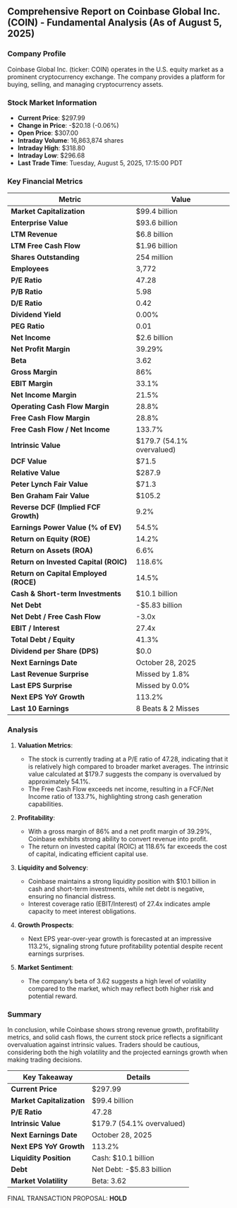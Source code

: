 ## Comprehensive Report on Coinbase Global Inc. (COIN) - Fundamental Analysis (As of August 5, 2025)

### Company Profile
Coinbase Global Inc. (ticker: COIN) operates in the U.S. equity market as a prominent cryptocurrency exchange. The company provides a platform for buying, selling, and managing cryptocurrency assets.

### Stock Market Information
- **Current Price**: $297.99
- **Change in Price**: -$20.18 (-0.06%)
- **Open Price**: $307.00
- **Intraday Volume**: 16,863,874 shares
- **Intraday High**: $318.80
- **Intraday Low**: $296.68
- **Last Trade Time**: Tuesday, August 5, 2025, 17:15:00 PDT

### Key Financial Metrics
| Metric                                    | Value                       |
|-------------------------------------------|-----------------------------|
| **Market Capitalization**                 | $99.4 billion               |
| **Enterprise Value**                      | $93.6 billion               |
| **LTM Revenue**                           | $6.8 billion                |
| **LTM Free Cash Flow**                    | $1.96 billion               |
| **Shares Outstanding**                    | 254 million                 |
| **Employees**                             | 3,772                       |
| **P/E Ratio**                             | 47.28                       |
| **P/B Ratio**                             | 5.98                        |
| **D/E Ratio**                             | 0.42                        |
| **Dividend Yield**                        | 0.00%                       |
| **PEG Ratio**                             | 0.01                        |
| **Net Income**                            | $2.6 billion                |
| **Net Profit Margin**                     | 39.29%                      |
| **Beta**                                  | 3.62                        |
| **Gross Margin**                          | 86%                         |
| **EBIT Margin**                           | 33.1%                       |
| **Net Income Margin**                     | 21.5%                       |
| **Operating Cash Flow Margin**            | 28.8%                       |
| **Free Cash Flow Margin**                 | 28.8%                       |
| **Free Cash Flow / Net Income**          | 133.7%                      |
| **Intrinsic Value**                       | $179.7 (54.1% overvalued)  |
| **DCF Value**                             | $71.5                       |
| **Relative Value**                        | $287.9                      |
| **Peter Lynch Fair Value**                | $71.3                       |
| **Ben Graham Fair Value**                 | $105.2                      |
| **Reverse DCF (Implied FCF Growth)**     | 9.2%                        |
| **Earnings Power Value (% of EV)**       | 54.5%                       |
| **Return on Equity (ROE)**                | 14.2%                       |
| **Return on Assets (ROA)**                | 6.6%                        |
| **Return on Invested Capital (ROIC)**    | 118.6%                      |
| **Return on Capital Employed (ROCE)**    | 14.5%                       |
| **Cash & Short-term Investments**         | $10.1 billion               |
| **Net Debt**                              | -$5.83 billion              |
| **Net Debt / Free Cash Flow**            | -3.0x                       |
| **EBIT / Interest**                       | 27.4x                       |
| **Total Debt / Equity**                   | 41.3%                       |
| **Dividend per Share (DPS)**             | $0.0                        |
| **Next Earnings Date**                    | October 28, 2025           |
| **Last Revenue Surprise**                 | Missed by 1.8%             |
| **Last EPS Surprise**                     | Missed by 0.0%             |
| **Next EPS YoY Growth**                   | 113.2%                      |
| **Last 10 Earnings**                      | 8 Beats & 2 Misses         |

### Analysis
1. **Valuation Metrics**:
   - The stock is currently trading at a P/E ratio of 47.28, indicating that it is relatively high compared to broader market averages. The intrinsic value calculated at $179.7 suggests the company is overvalued by approximately 54.1%.
   - The Free Cash Flow exceeds net income, resulting in a FCF/Net Income ratio of 133.7%, highlighting strong cash generation capabilities.

2. **Profitability**:
   - With a gross margin of 86% and a net profit margin of 39.29%, Coinbase exhibits strong ability to convert revenue into profit.
   - The return on invested capital (ROIC) at 118.6% far exceeds the cost of capital, indicating efficient capital use.

3. **Liquidity and Solvency**:
   - Coinbase maintains a strong liquidity position with $10.1 billion in cash and short-term investments, while net debt is negative, ensuring no financial distress.
   - Interest coverage ratio (EBIT/Interest) of 27.4x indicates ample capacity to meet interest obligations.

4. **Growth Prospects**:
   - Next EPS year-over-year growth is forecasted at an impressive 113.2%, signaling strong future profitability potential despite recent earnings surprises.

5. **Market Sentiment**:
   - The company’s beta of 3.62 suggests a high level of volatility compared to the market, which may reflect both higher risk and potential reward.

### Summary
In conclusion, while Coinbase shows strong revenue growth, profitability metrics, and solid cash flows, the current stock price reflects a significant overvaluation against intrinsic values. Traders should be cautious, considering both the high volatility and the projected earnings growth when making trading decisions.

| Key Takeaway                       | Details                         |
|------------------------------------|---------------------------------|
| **Current Price**                  | $297.99                         |
| **Market Capitalization**          | $99.4 billion                   |
| **P/E Ratio**                      | 47.28                           |
| **Intrinsic Value**                | $179.7 (54.1% overvalued)      |
| **Next Earnings Date**             | October 28, 2025               |
| **Next EPS YoY Growth**            | 113.2%                          |
| **Liquidity Position**             | Cash: $10.1 billion             |
| **Debt**                           | Net Debt: -$5.83 billion        |
| **Market Volatility**              | Beta: 3.62                     |

FINAL TRANSACTION PROPOSAL: **HOLD**